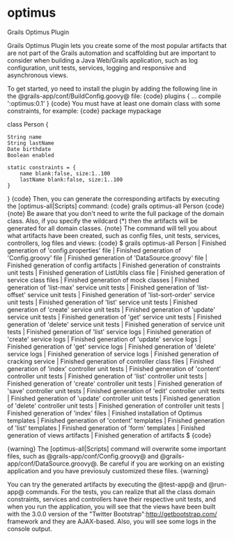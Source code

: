 optimus
=======

Grails Optimus Plugin

Grails Optimus Plugin lets you create some of the most popular artifacts that are not part of the Grails automation and scaffolding but are important to consider when building a Java Web/Grails application, such as log configuration, unit tests, services, logging and responsive and asynchronous views.

To get started, yo need to install the plugin by adding the following line in the @grails-app/conf/BuildConfig.goovy@ file:
{code}
plugins {
    ...
    compile ':optimus:0.1'
}
{code}
You must have at least one domain class with some constraints, for example:
{code}
package mypackage

class Person {

    String name
    String lastName
    Date birthdate
    Boolean enabled

    static constraints = {
        name blank:false, size:1..100
        lastName blank:false, size:1..100
    }

}
{code}
Then, you can generate the corresponding artifacts by executing the [optimus-all|Scripts] command:
{code}
grails optimus-all Person
{code}
{note}
Be aware that you don't need to write the full package of the domain class. Also, if you specify the wildcard (*) then the artifacts will be generated for all domain classes.
{note}
The command will tell you about what artifacts have been created, such as config files, unit tests, services, controllers, log files and views:
{code}
$ grails optimus-all Person
| Finished generation of 'config.properties' file
| Finished generation of 'Config.groovy' file
| Finished generation of 'DataSource.groovy' file
| Finished generation of config artifacts
| Finished generation of constraints unit tests
| Finished generation of ListUtils class file
| Finished generation of service class files
| Finished generation of mock classes
| Finished generation of 'list-max' service unit tests
| Finished generation of 'list-offset' service unit tests
| Finished generation of 'list-sort-order' service unit tests
| Finished generation of 'list' service unit tests
| Finished generation of 'create' service unit tests
| Finished generation of 'update' service unit tests
| Finished generation of 'get' service unit tests
| Finished generation of 'delete' service unit tests
| Finished generation of service unit tests
| Finished generation of 'list' service logs
| Finished generation of 'create' service logs
| Finished generation of 'update' service logs
| Finished generation of 'get' service logs
| Finished generation of 'delete' service logs
| Finished generation of service logs
| Finished generation of cracking service
| Finished generation of controller class files
| Finished generation of 'index' controller unit tests
| Finished generation of 'content' controller unit tests
| Finished generation of 'list' controller unit tests
| Finished generation of 'create' controller unit tests
| Finished generation of 'save' controller unit tests
| Finished generation of 'edit' controller unit tests
| Finished generation of 'update' controller unit tests
| Finished generation of 'delete' controller unit tests
| Finished generation of controller unit tests
| Finished generation of 'index' files
| Finished installation of Optimus templates
| Finished generation of 'content' templates
| Finished generation of 'list' templates
| Finished generation of 'form' templates
| Finished generation of views artifacts
| Finished generation of artifacts
$
{code}

{warning}
The [optimus-all|Scripts] command will overwrite some important files, such as @grails-app/conf/Config.groovy@ and @grails-app/conf/DataSource.groovy@. Be careful if you are working on an existing application and you have previosuly customized these files.
{warning}

You can try the generated artifacts by executing the @test-app@ and @run-app@ commands. For the tests, you can realize that all the class domain constraints, services and controllers have their respective unit tests, and when you run the application, you will see that the views have been built with the 3.0.0 version of the "Twitter Bootstrap":http://getbootstrap.com/ framework and they are AJAX-based. Also, you will see some logs in the console output.
